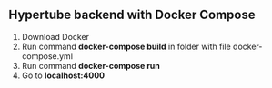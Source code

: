 ## Hypertube backend with Docker Compose

1. Download Docker
2. Run command **docker-compose build** in folder with file docker-compose.yml
3. Run command **docker-compose run**
4. Go to **localhost:4000**

